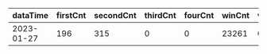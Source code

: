 |dataTime|firstCnt|secondCnt|thirdCnt|fourCnt|winCnt|vrate|wrate|
|-|-|-|-|-|-|-|-|
|2023-01-27|196|315|0|0|23261|0%|0%|
